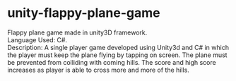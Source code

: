 # unity-flappy-plane-game
Flappy plane game made in unity3D framework.  
Language Used: C#.  
Description: A single player game developed using Unity3d and C# in which the player must keep the plane flying by tapping on screen.
The plane must be prevented from colliding with coming hills. The score and high score increases as player is able to cross
more and more of the hills.
